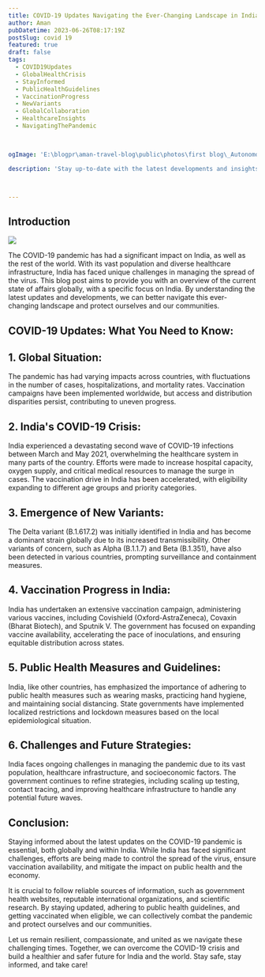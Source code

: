 ```yaml
---
title: COVID-19 Updates Navigating the Ever-Changing Landscape in India.
author: Aman
pubDatetime: 2023-06-26T08:17:19Z
postSlug: covid 19
featured: true
draft: false
tags:
  - COVID19Updates
  - GlobalHealthCrisis
  - StayInformed
  - PublicHealthGuidelines
  - VaccinationProgress
  - NewVariants
  - GlobalCollaboration
  - HealthcareInsights
  - NavigatingThePandemic
  


ogImage: 'E:\blogpr\aman-travel-blog\public\photos\first blog\_Autonomous Wea 0.png'

description: 'Stay up-to-date with the latest developments and insights on the COVID-19 pandemic, with a particular focus on India. This comprehensive blog post provides an in-depth analysis of the current situation, highlights recent updates, and offers guidance on how to navigate these uncertain times both globally and within India.'



---
```

## Introduction

![](https://s3.amazonaws.com/cms.ipressroom.com/173/files/20224/6287efab2cfac2722d8cb83b_COVID-19+image/COVID-19+image_a01f4bbd-8224-4b44-a3b8-32d227a1899d-prv.jpg)

The COVID-19 pandemic has had a significant impact on India, as well as the rest of the world. With its vast population and diverse healthcare infrastructure, India has faced unique challenges in managing the spread of the virus. This blog post aims to provide you with an overview of the current state of affairs globally, with a specific focus on India. By understanding the latest updates and developments, we can better navigate this ever-changing landscape and protect ourselves and our communities.

## COVID-19 Updates: What You Need to Know:

## 1. Global Situation:

The pandemic has had varying impacts across countries, with fluctuations in the number of cases, hospitalizations, and mortality rates.
Vaccination campaigns have been implemented worldwide, but access and distribution disparities persist, contributing to uneven progress.

## 2. India's COVID-19 Crisis:

India experienced a devastating second wave of COVID-19 infections between March and May 2021, overwhelming the healthcare system in many parts of the country.
Efforts were made to increase hospital capacity, oxygen supply, and critical medical resources to manage the surge in cases.
The vaccination drive in India has been accelerated, with eligibility expanding to different age groups and priority categories.


## 3. Emergence of New Variants:

The Delta variant (B.1.617.2) was initially identified in India and has become a dominant strain globally due to its increased transmissibility.
Other variants of concern, such as Alpha (B.1.1.7) and Beta (B.1.351), have also been detected in various countries, prompting surveillance and containment measures.

## 4. Vaccination Progress in India:

India has undertaken an extensive vaccination campaign, administering various vaccines, including Covishield (Oxford-AstraZeneca), Covaxin (Bharat Biotech), and Sputnik V.
The government has focused on expanding vaccine availability, accelerating the pace of inoculations, and ensuring equitable distribution across states.

## 5. Public Health Measures and Guidelines:

India, like other countries, has emphasized the importance of adhering to public health measures such as wearing masks, practicing hand hygiene, and maintaining social distancing.
State governments have implemented localized restrictions and lockdown measures based on the local epidemiological situation.

## 6. Challenges and Future Strategies:

India faces ongoing challenges in managing the pandemic due to its vast population, healthcare infrastructure, and socioeconomic factors.
The government continues to refine strategies, including scaling up testing, contact tracing, and improving healthcare infrastructure to handle any potential future waves.


## Conclusion:

Staying informed about the latest updates on the COVID-19 pandemic is essential, both globally and within India. While India has faced significant challenges, efforts are being made to control the spread of the virus, ensure vaccination availability, and mitigate the impact on public health and the economy.

It is crucial to follow reliable sources of information, such as government health websites, reputable international organizations, and scientific research. By staying updated, adhering to public health guidelines, and getting vaccinated when eligible, we can collectively combat the pandemic and protect ourselves and our communities.

Let us remain resilient, compassionate, and united as we navigate these challenging times. Together, we can overcome the COVID-19 crisis and build a healthier and safer future for India and the world. Stay safe, stay informed, and take care!